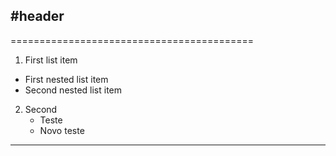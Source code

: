 #header
-------------------------------------
==========================================

1. First list item
- First nested list item
- Second nested list item

2. Second
      - Teste
      - Novo teste


---------------------
